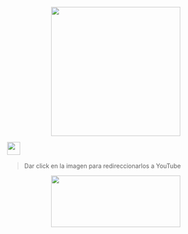 <p align="center">
<img src="https://i.imgur.com/MrNWbXa.png" width="300" height="300"/>
 
 <a href="https://www.youtube.com/channel/UCN9wxOL23R-6hA2XgupyWZQ"><img height="30" src="https://github.com/shanduy/ShanBot/blob/main/temples/youtube-logo-6-2.png?raw=true"></a>&nbsp;&nbsp;
> Dar click en la imagen para redireccionarlos a YouTube
 
 <p align="center">
<img src="https://i.giphy.com/media/h5A8gQsWCV4nk09aq7/giphy.gif" width="300" height="120"/>
</p>
